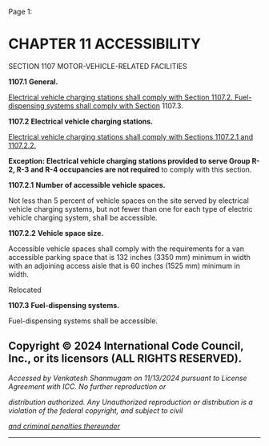 Page 1:

# CHAPTER 11 ACCESSIBILITY

 SECTION 1107
 MOTOR-VEHICLE-RELATED FACILITIES


**1107.1** **General.**

[Electrical vehicle charging stations shall comply with Section 1107.2. Fuel-dispensing systems shall comply with Section](http://codes.iccsafe.org/#VACC2021P1_Ch11_Sec1107.2)
1107.3.

**1107.2** **Electrical vehicle charging stations.**

[Electrical vehicle charging stations shall comply with Sections 1107.2.1 and 1107.2.2.](http://codes.iccsafe.org/#VACC2021P1_Ch11_Sec1107.2.1)

**Exception: Electrical vehicle charging stations provided to serve Group R-2, R-3 and R-4 occupancies are not required**
to comply with this section.


**1107.2.1** **Number of accessible vehicle spaces.**


Not less than 5 percent of vehicle spaces on the site served by electrical vehicle charging systems, but not fewer than
one for each type of electric vehicle charging system, shall be accessible.

**1107.2.2** **Vehicle space size.**

Accessible vehicle spaces shall comply with the requirements for a van accessible parking space that is 132 inches (3350
mm) minimum in width with an adjoining access aisle that is 60 inches (1525 mm) minimum in width.

Relocated

**1107.3** **Fuel-dispensing systems.**

Fuel-dispensing systems shall be accessible.

## Copyright © 2024 International Code Council, Inc., or its licensors (ALL RIGHTS RESERVED).

_Accessed by Venkatesh Shanmugam on 11/13/2024 pursuant to License Agreement with ICC. No further reproduction or_

_distribution authorized. Any Unauthorized reproduction or distribution is a violation of the federal copyright, and subject to civil_

_[and criminal penalties thereunder](http://codes.iccsafe.org/content/VACC2021P1/chapter-11-accessibility#VACC2021P1_Ch11_Sec1107)_


-----



